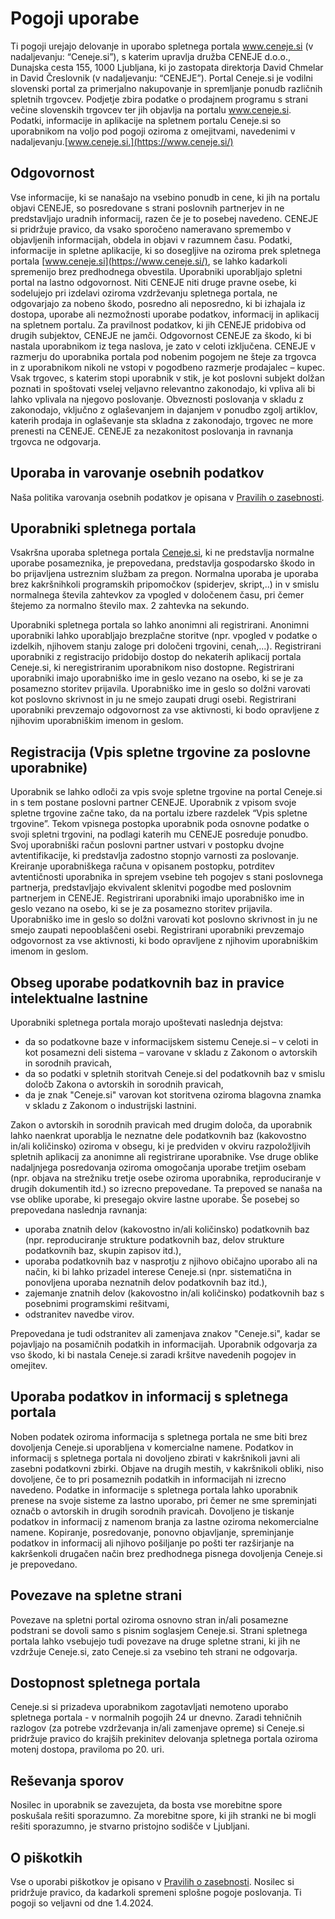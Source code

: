 Pogoji uporabe
==============

Ti pogoji urejajo delovanje in uporabo spletnega portala www.ceneje.si (v nadaljevanju: “Ceneje.si”), s katerim upravlja družba CENEJE d.o.o., Dunajska cesta 155, 1000 Ljubljana, ki jo zastopata direktorja David Chmelar in David Čreslovnik (v nadaljevanju: “CENEJE”). Portal Ceneje.si je vodilni slovenski portal za primerjalno nakupovanje in spremljanje ponudb različnih spletnih trgovcev. Podjetje zbira podatke o prodajnem programu s strani večine slovenskih trgovcev ter jih objavlja na portalu www.ceneje.si. Podatki, informacije in aplikacije na spletnem portalu Ceneje.si so uporabnikom na voljo pod pogoji oziroma z omejitvami, navedenimi v nadaljevanju.[www.ceneje.si.](https://www.ceneje.si/)

Odgovornost
-----------

Vse informacije, ki se nanašajo na vsebino ponudb in cene, ki jih na portalu objavi CENEJE, so posredovane s strani poslovnih partnerjev in ne predstavljajo uradnih informacij, razen če je to posebej navedeno. CENEJE si pridržuje pravico, da vsako sporočeno nameravano spremembo v objavljenih informacijah, obdela in objavi v razumnem času. Podatki, informacije in spletne aplikacije, ki so dosegljive na oziroma prek spletnega portala [www.ceneje.si](https://www.ceneje.si/), se lahko kadarkoli spremenijo brez predhodnega obvestila. Uporabniki uporabljajo spletni portal na lastno odgovornost. Niti CENEJE niti druge pravne osebe, ki sodelujejo pri izdelavi oziroma vzdrževanju spletnega portala, ne odgovarjajo za nobeno škodo, posredno ali neposredno, ki bi izhajala iz dostopa, uporabe ali nezmožnosti uporabe podatkov, informacij in aplikacij na spletnem portalu. Za pravilnost podatkov, ki jih CENEJE pridobiva od drugih subjektov, CENEJE ne jamči. Odgovornost CENEJE za škodo, ki bi nastala uporabnikom iz tega naslova, je zato v celoti izključena. CENEJE v razmerju do uporabnika portala pod nobenim pogojem ne šteje za trgovca in z uporabnikom nikoli ne vstopi v pogodbeno razmerje prodajalec – kupec. Vsak trgovec, s katerim stopi uporabnik v stik, je kot poslovni subjekt dolžan poznati in spoštovati vselej veljavno relevantno zakonodajo, ki vpliva ali bi lahko vplivala na njegovo poslovanje. Obveznosti poslovanja v skladu z zakonodajo, vključno z oglaševanjem in dajanjem v ponudbo zgolj artiklov, katerih prodaja in oglaševanje sta skladna z zakonodajo, trgovec ne more prenesti na CENEJE. CENEJE za nezakonitost poslovanja in ravnanja trgovca ne odgovarja.

Uporaba in varovanje osebnih podatkov
-------------------------------------

Naša politika varovanja osebnih podatkov je opisana v [Pravilih o zasebnosti](https://www.ceneje.si/pravila-o-zasebnosti).

Uporabniki spletnega portala
----------------------------

Vsakršna uporaba spletnega portala [Ceneje.si](https://www.ceneje.si/), ki ne predstavlja normalne uporabe posameznika, je prepovedana, predstavlja gospodarsko škodo in bo prijavljena ustreznim službam za pregon. Normalna uporaba je uporaba brez kakršnihkoli programskih pripomočkov (spiderjev, skript,..) in v smislu normalnega števila zahtevkov za vpogled v določenem času, pri čemer štejemo za normalno število max. 2 zahtevka na sekundo.

Uporabniki spletnega portala so lahko anonimni ali registrirani. Anonimni uporabniki lahko uporabljajo brezplačne storitve (npr. vpogled v podatke o izdelkih, njihovem stanju zaloge pri določeni trgovini, cenah,...). Registrirani uporabniki z registracijo pridobijo dostop do nekaterih aplikacij portala Ceneje.si, ki neregistriranim uporabnikom niso dostopne. Registrirani uporabniki imajo uporabniško ime in geslo vezano na osebo, ki se je za posamezno storitev prijavila. Uporabniško ime in geslo so dolžni varovati kot poslovno skrivnost in ju ne smejo zaupati drugi osebi. Registrirani uporabniki prevzemajo odgovornost za vse aktivnosti, ki bodo opravljene z njihovim uporabniškim imenom in geslom.

Registracija (Vpis spletne trgovine za poslovne uporabnike)
-----------------------------------------------------------

Uporabnik se lahko odloči za vpis svoje spletne trgovine na portal Ceneje.si in s tem postane poslovni partner CENEJE. Uporabnik z vpisom svoje spletne trgovine začne tako, da na portalu izbere razdelek “Vpis spletne trgovine”. Tekom vpisnega postopka uporabnik poda osnovne podatke o svoji spletni trgovini, na podlagi katerih mu CENEJE posreduje ponudbo. Svoj uporabniški račun poslovni partner ustvari v postopku dvojne avtentifikacije, ki predstavlja zadostno stopnjo varnosti za poslovanje. Kreiranje uporabniškega računa v opisanem postopku, potrditev avtentičnosti uporabnika in sprejem vsebine teh pogojev s stani poslovnega partnerja, predstavljajo ekvivalent sklenitvi pogodbe med poslovnim partnerjem in CENEJE. Registrirani uporabniki imajo uporabniško ime in geslo vezano na osebo, ki se je za posamezno storitev prijavila. Uporabniško ime in geslo so dolžni varovati kot poslovno skrivnost in ju ne smejo zaupati nepooblaščeni osebi. Registrirani uporabniki prevzemajo odgovornost za vse aktivnosti, ki bodo opravljene z njihovim uporabniškim imenom in geslom.

Obseg uporabe podatkovnih baz in pravice intelektualne lastnine
---------------------------------------------------------------

Uporabniki spletnega portala morajo upoštevati naslednja dejstva:

* da so podatkovne baze v informacijskem sistemu Ceneje.si – v celoti in kot posamezni deli sistema – varovane v skladu z Zakonom o avtorskih in sorodnih pravicah,
* da so podatki v spletnih storitvah Ceneje.si del podatkovnih baz v smislu določb Zakona o avtorskih in sorodnih pravicah,
* da je znak "Ceneje.si" varovan kot storitvena oziroma blagovna znamka v skladu z Zakonom o industrijski lastnini.

Zakon o avtorskih in sorodnih pravicah med drugim določa, da uporabnik lahko naenkrat uporablja le neznatne dele podatkovnih baz (kakovostno in/ali količinsko) oziroma v obsegu, ki je predviden v okviru razpoložljivih spletnih aplikacij za anonimne ali registrirane uporabnike. Vse druge oblike nadaljnjega posredovanja oziroma omogočanja uporabe tretjim osebam (npr. objava na strežniku tretje osebe oziroma uporabnika, reproduciranje v drugih dokumentih itd.) so izrecno prepovedane. Ta prepoved se nanaša na vse oblike uporabe, ki presegajo okvire lastne uporabe. Še posebej so prepovedana naslednja ravnanja:

* uporaba znatnih delov (kakovostno in/ali količinsko) podatkovnih baz (npr. reproduciranje strukture podatkovnih baz, delov strukture podatkovnih baz, skupin zapisov itd.),
* uporaba podatkovnih baz v nasprotju z njihovo običajno uporabo ali na način, ki bi lahko prizadel interese Ceneje.si (npr. sistematična in ponovljena uporaba neznatnih delov podatkovnih baz itd.),
* zajemanje znatnih delov (kakovostno in/ali količinsko) podatkovnih baz s posebnimi programskimi rešitvami,
* odstranitev navedbe virov.

Prepovedana je tudi odstranitev ali zamenjava znakov "Ceneje.si", kadar se pojavljajo na posamičnih podatkih in informacijah. Uporabnik odgovarja za vso škodo, ki bi nastala Ceneje.si zaradi kršitve navedenih pogojev in omejitev.

Uporaba podatkov in informacij s spletnega portala
--------------------------------------------------

Noben podatek oziroma informacija s spletnega portala ne sme biti brez dovoljenja Ceneje.si uporabljena v komercialne namene. Podatkov in informacij s spletnega portala ni dovoljeno zbirati v kakršnikoli javni ali zasebni podatkovni zbirki. Objave na drugih mestih, v kakršnikoli obliki, niso dovoljene, če to pri posameznih podatkih in informacijah ni izrecno navedeno. Podatke in informacije s spletnega portala lahko uporabnik prenese na svoje sisteme za lastno uporabo, pri čemer ne sme spreminjati označb o avtorskih in drugih sorodnih pravicah. Dovoljeno je tiskanje podatkov in informacij z namenom branja za lastne oziroma nekomercialne namene. Kopiranje, posredovanje, ponovno objavljanje, spreminjanje podatkov in informacij ali njihovo pošiljanje po pošti ter razširjanje na kakršenkoli drugačen način brez predhodnega pisnega dovoljenja Ceneje.si je prepovedano.

Povezave na spletne strani
--------------------------

Povezave na spletni portal oziroma osnovno stran in/ali posamezne podstrani se dovoli samo s pisnim soglasjem Ceneje.si. Strani spletnega portala lahko vsebujejo tudi povezave na druge spletne strani, ki jih ne vzdržuje Ceneje.si, zato Ceneje.si za vsebino teh strani ne odgovarja.

Dostopnost spletnega portala
----------------------------

Ceneje.si si prizadeva uporabnikom zagotavljati nemoteno uporabo spletnega portala - v normalnih pogojih 24 ur dnevno. Zaradi tehničnih razlogov (za potrebe vzdrževanja in/ali zamenjave opreme) si Ceneje.si pridržuje pravico do krajših prekinitev delovanja spletnega portala oziroma motenj dostopa, praviloma po 20. uri.

Reševanja sporov
----------------

Nosilec in uporabnik se zavezujeta, da bosta vse morebitne spore poskušala rešiti sporazumno. Za morebitne spore, ki jih stranki ne bi mogli rešiti sporazumno, je stvarno pristojno sodišče v Ljubljani.

O piškotkih
-----------

Vse o uporabi piškotkov je opisano v [Pravilih o zasebnosti](https://www.ceneje.si/pravila-o-zasebnosti#cookies). Nosilec si pridržuje pravico, da kadarkoli spremeni splošne pogoje poslovanja. Ti pogoji so veljavni od dne 1.4.2024.